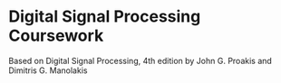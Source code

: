 # Digital Signal Processing Coursework
Based on Digital Signal Processing, 4th edition by John G. Proakis and Dimitris G. Manolakis
